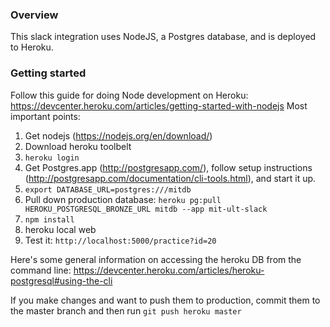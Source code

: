 ### Overview

This slack integration uses NodeJS, a Postgres database, and is deployed to Heroku.

### Getting started

Follow this guide for doing Node development on Heroku: https://devcenter.heroku.com/articles/getting-started-with-nodejs
Most important points:

1. Get nodejs (https://nodejs.org/en/download/)
1. Download heroku toolbelt
1. `heroku login`
1. Get Postgres.app (http://postgresapp.com/), follow setup instructions (http://postgresapp.com/documentation/cli-tools.html), and start it up.
1. `export DATABASE_URL=postgres:///mitdb`
1. Pull down production database: `heroku pg:pull HEROKU_POSTGRESQL_BRONZE_URL mitdb --app mit-ult-slack`
1. `npm install`
1. heroku local web
1. Test it: `http://localhost:5000/practice?id=20`

Here's some general information on accessing the heroku DB from the command line: https://devcenter.heroku.com/articles/heroku-postgresql#using-the-cli

If you make changes and want to push them to production, commit them to the master branch and then run `git push heroku master`
